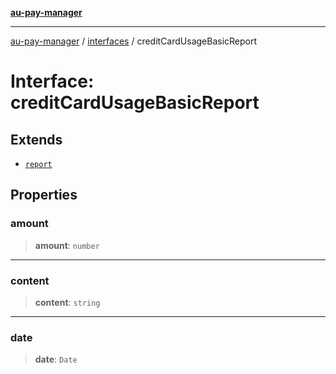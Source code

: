 [**au-pay-manager**](../../README.md)

***

[au-pay-manager](../../README.md) / [interfaces](../README.md) / creditCardUsageBasicReport

# Interface: creditCardUsageBasicReport

## Extends

- [`report`](report.md)

## Properties

### amount

> **amount**: `number`

***

### content

> **content**: `string`

***

### date

> **date**: `Date`
